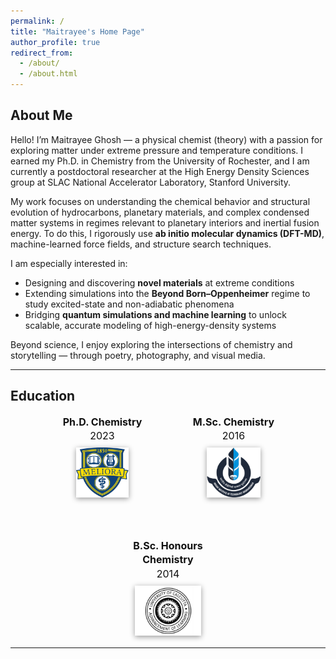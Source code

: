 ```yaml
---
permalink: /
title: "Maitrayee's Home Page"
author_profile: true
redirect_from: 
  - /about/
  - /about.html
---
```


## About Me

Hello! I’m Maitrayee Ghosh — a physical chemist (theory) with a passion for exploring matter under extreme pressure and temperature conditions. I earned my Ph.D. in Chemistry from the University of Rochester, and I am currently a postdoctoral researcher at the High Energy Density Sciences group at SLAC National Accelerator Laboratory, Stanford University.

My work focuses on understanding the chemical behavior and structural evolution of hydrocarbons, planetary materials, and complex condensed matter systems in regimes relevant to planetary interiors and inertial fusion energy. To do this, I rigorously use **ab initio molecular dynamics (DFT-MD)**, machine-learned force fields, and structure search techniques.

I am especially interested in:

- Designing and discovering **novel materials** at extreme conditions  
- Extending simulations into the **Beyond Born–Oppenheimer** regime to study excited-state and non-adiabatic phenomena  
- Bridging **quantum simulations and machine learning** to unlock scalable, accurate modeling of high-energy-density systems  

Beyond science, I enjoy exploring the intersections of chemistry and storytelling — through poetry, photography, and visual media.


---
## Education

<style>
/* 🌟 Logo shadow */
.edu-block img {
  filter: drop-shadow(0 2px 4px rgba(0, 0, 0, 0.4));
}

/* ✅ Default (light mode) text color */
.edu-block div {
  color: #111;
}

/* 🌙 Dark mode override */
@media (prefers-color-scheme: dark) {
  .edu-block div {
    color: #e0e0e0;
  }
}

/* 📱 Responsive adjustments (optional, for tighter phones) */
@media (max-width: 480px) {
  .edu-block div {
    font-size: 14px;
  }
  .edu-block img {
    height: 60px;
  }
}
</style>

<div class="edu-block" style="display: flex; justify-content: center; gap: 60px; align-items: center; flex-wrap: wrap; text-align: center; font-size: 16px; line-height: 1.4;">

  <div style="width: 150px; color: #111;">
    <div><strong>Ph.D. Chemistry</strong><br/>2023</div>
    <a href="https://www.rochester.edu/" target="_blank" rel="noopener noreferrer">
      <img src="/images/university-of-rochester-meliora-logo-77hw57i4ipxx7nhf-982191025.jpg" alt="University of Rochester logo" style="height: 80px; width: auto; margin-top: 8px;" />
    </a>
  </div>

  <div style="width: 150px; color: #111;">
    <div><strong>M.Sc. Chemistry</strong><br/>2016</div>
    <a href="https://www.iitbbs.ac.in/" target="_blank" rel="noopener noreferrer">
      <img src="/images/Indian_Institute_of_Technology_Bhubaneswar_Logo.svg-2329274961-2.png" alt="IIT Bhubaneswar logo" style="height: 80px; width: auto; margin-top: 8px;" />
    </a>
  </div>

  <div style="width: 150px; color: #111;">
    <div><strong>B.Sc. Honours Chemistry</strong><br/>2014</div>
    <a href="https://www.caluniv.ac.in/" target="_blank" rel="noopener noreferrer">
      <img src="/images/calcuttauniversity-22-1513918288-1778712801.jpg" alt="University of Calcutta logo" style="height: 80px; width: auto; margin-top: 8px;" />
    </a>
  </div>

</div>

--- 
<!-- 
## Education: Check

<style>
.edu-block img {
  filter: drop-shadow(0 2px 4px rgba(0,0,0,0.4));
}

/* Ensure readable text color in both themes */
.edu-block div {
  color: black;
}

@media (prefers-color-scheme: dark) {
  .edu-block div {
    color: #e0e0e0;
  }
}

/* Mobile font tweak (optional) */
@media (max-width: 480px) {
  .edu-block div {
    font-size: 14px;
  }
}
</style>

<div class="edu-block" style="display: flex; justify-content: center; gap: 60px; align-items: center; flex-wrap: wrap; text-align: center; font-size: 16px; line-height: 1.4;">

  <div style="width: 150px;">
    <div><strong>Ph.D. Chemistry</strong><br/>2023</div>
    <a href="https://www.rochester.edu/" target="_blank" rel="noopener noreferrer">
      <img src="/images/university-of-rochester-meliora-logo-77hw57i4ipxx7nhf-982191025.jpg" alt="University of Rochester logo" style="height: 80px; width: auto; margin-top: 8px;" />
    </a>
  </div>

  <div style="width: 150px;">
    <div><strong>M.Sc. Chemistry</strong><br/>2016</div>
    <a href="https://www.iitbbs.ac.in/" target="_blank" rel="noopener noreferrer">
      <img src="/images/Indian_Institute_of_Technology_Bhubaneswar_Logo.svg-2329274961-2.png" alt="IIT Bhubaneswar logo" style="height: 80px; width: auto; margin-top: 8px;" />
    </a>
  </div>

  <div style="width: 150px;">
    <div><strong>B.Sc. Honours Chemistry</strong><br/>2014</div>
    <a href="https://www.caluniv.ac.in/" target="_blank" rel="noopener noreferrer">
      <img src="/images/calcuttauniversity-22-1513918288-1778712801.jpg" alt="University of Calcutta logo" style="height: 80px; width: auto; margin-top: 8px;" />
    </a>
  </div>

</div>


---
## Education

<style>
.edu-block img {
  filter: drop-shadow(0 2px 4px rgba(0,0,0,0.4));
}
@media (prefers-color-scheme: dark) {
  .edu-block div {
    color: #e0e0e0;
  }
}
</style>

<div class="edu-block" style="display: flex; justify-content: center; gap: 60px; align-items: center; flex-wrap: wrap; text-align: center; font-size: 16px; line-height: 1.4;">

  <div style="width: 150px;">
    <div><strong>Ph.D. Chemistry</strong><br/>2023</div>
    <a href="https://www.rochester.edu/" target="_blank" rel="noopener noreferrer">
      <img src="images/university-of-rochester-meliora-logo-77hw57i4ipxx7nhf-982191025.jpg" alt="University of Rochester logo" style="height: 80px; width: auto; margin-top: 8px;" />
    </a>
  </div>

  <div style="width: 150px;">
    <div><strong>M.Sc. Chemistry</strong><br/>2016</div>
    <a href="https://www.iitbbs.ac.in/" target="_blank" rel="noopener noreferrer">
      <img src="images/Indian_Institute_of_Technology_Bhubaneswar_Logo.svg-2329274961-2.png" alt="IIT Kolkata logo" style="height: 80px; width: auto; margin-top: 8px;" />
    </a>
  </div>

  <div style="width: 150px;">
    <div><strong>B.Sc. Honours Chemistry </strong><br/>2014</div>
    <a href="https://www.caluniv.ac.in/" target="_blank" rel="noopener noreferrer">
      <img src="images/calcuttauniversity-22-1513918288-1778712801.jpg" alt="University of Calcutta logo" style="height: 80px; width: auto; margin-top: 8px;" />
    </a>
  </div>

</div>

 -->
